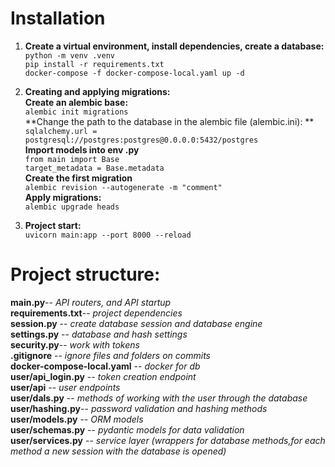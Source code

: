 # Installation  
1. **Create a virtual environment, install dependencies, create a database:**  
     `python -m venv .venv`  
     `pip install -r requirements.txt`  
     `docker-compose -f docker-compose-local.yaml up -d`  

2. **Creating and applying migrations:**  
**Create an alembic base:**  
`alembic init migrations`  
**Change the path to the database in the alembic file (alembic.ini): **  
`sqlalchemy.url = postgresql://postgres:postgres@0.0.0.0:5432/postgres`  
**Import models into env .py**  
`from main import Base`  
`target_metadata = Base.metadata`  
**Create the first migration**  
`alembic revision --autogenerate -m "comment"`  
**Apply migrations:**  
`alembic upgrade heads`  

3. **Project start:**  
`uvicorn main:app --port 8000 --reload`  

# Project structure:  
**main.py**-- *API routers, and API startup*  
**requirements.txt**-- *project dependencies*  
**session.py** -- *create database session and database engine*  
**settings.py** -- *database and hash settings*  
**security.py**-- *work with tokens*  
**.gitignore** -- *ignore files and folders on commits*  
**docker-compose-local.yaml** -- *docker for db*  
**user/api_login.py** -- *token creation endpoint*  
**user/api** -- *user endpoints*  
**user/dals.py** -- *methods of working with the user through the database*  
**user/hashing.py**-- *password validation and hashing methods*  
**user/models.py** -- *ORM models*  
**user/schemas.py** -- *pydantic models for data validation*  
**user/services.py** -- *service layer (wrappers for database methods,for each method a new session with the database is opened)*
